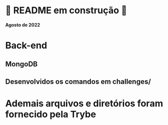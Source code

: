 # 🚧 README em construção 🚧

#### Agosto de 2022

# Back-end
## MongoDB

## Desenvolvidos os comandos em challenges/

# Ademais arquivos e diretórios foram fornecido pela Trybe
